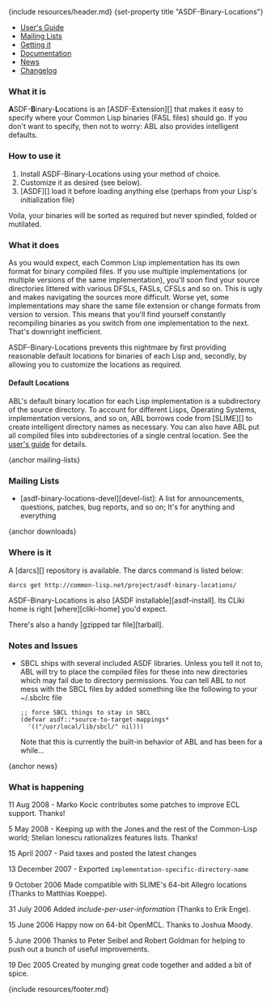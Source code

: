{include resources/header.md}
{set-property title "ASDF-Binary-Locations"}

<div class="contents">
<div class="system-links">

  * [User's Guide][ug]
  * [Mailing Lists][3]
  * [Getting it][4]
  * [Documentation][5]
  * [News][6]
  * [Changelog][7]

   [3]: #mailing-lists
   [4]: #downloads
   [5]: documentation/ (documentation link)
   [6]: #news
   [7]: changelog.html

</div>
<div class="system-description">

### What it is

**A**SDF-**B**inary-**L**ocations is an [ASDF-Extension][]
that makes it easy to specify where your Common Lisp binaries
(FASL files) should go. If you don't want to specify, then
not to worry: ABL also provides intelligent defaults.

   [8]: http://cliki.net/asdf-extension

### How to use it

1. Install ASDF-Binary-Locations using your method of choice.
2. Customize it as desired (see below).
3. [ASDF][] load it before loading anything else (perhaps from your Lisp's initialization file)

Voila, your binaries will be sorted as required but never
spindled, folded or mutilated.

### What it does

As you would expect, each Common Lisp implementation has its
own format for binary compiled files. If you use multiple
implementations (or multiple versions of the same
implementation), you'll soon find your source directories
littered with various DFSLs, FASLs, CFSLs and so on. This is
ugly and makes navigating the sources more difficult. Worse
yet, some implementations may share the same file extension
or change formats from version to version. This means that
you'll find yourself constantly recompiling binaries as you
switch from one implementation to the next. That's downright
inefficient.

ASDF-Binary-Locations prevents this nightmare by first
providing reasonable default locations for binaries of each
Lisp and, secondly, by allowing you to customize the
locations as required.

#### Default Locations

ABL's default binary location for each Lisp implementation is
a subdirectory of the source directory. To account for
different Lisps, Operating Systems, implementation versions,
and so on, ABL borrows code from [SLIME][] to create
intelligent directory names as necessary. You can also have
ABL put all compiled files into subdirectories of a single
central location. See the [user's guide][ug] for details.

 [ug]: user-guide.html

{anchor mailing-lists}

### Mailing Lists

* [asdf-binary-locations-devel][devel-list]: A list for
  announcements, questions, patches, bug reports, and so
  on; It's for anything and everything

{anchor downloads}

### Where is it

A [darcs][] repository is available. The darcs command is
listed below:

    darcs get http://common-lisp.net/project/asdf-binary-locations/

ASDF-Binary-Locations is also [ASDF
installable][asdf-install]. Its CLiki home is right
[where][cliki-home] you'd expect.

There's also a handy [gzipped tar file][tarball].

### Notes and Issues

  * SBCL ships with several included ASDF libraries. Unless you tell it not to, ABL will try to place the compiled files for these into new directories which may fail due to directory permissions. You can tell ABL to not mess with the SBCL files by added something like the following to your ~/.sbclrc file
    
        ;; force SBCL things to stay in SBCL
        (defvar asdf::*source-to-target-mappings*
          '(("/usr/local/lib/sbcl/" nil)))

    Note that this is currently the built-in behavior of ABL
    and has been for a while...

{anchor news}

### What is happening

11 Aug 2008 - Marko Kocic contributes some patches to improve ECL support. Thanks!

5 May 2008 - Keeping up with the Jones and the rest of the
Common-Lisp world; Stelian Ionescu rationalizes features
lists. Thanks!

15 April 2007 - Paid taxes and posted the latest changes

13 December 2007 - Exported
`implementation-specific-directory-name`

9 October 2006 Made compatible with SLIME's 64-bit Allegro
locations (Thanks to Matthias Koeppe).

31 July 2006 Added *include-per-user-information* (Thanks to
Erik Enge).

15 June 2006 Happy now on 64-bit OpenMCL. Thanks to Joshua
Moody.

5 June 2006 Thanks to Peter Seibel and Robert Goldman for
helping to push out a bunch of useful improvements.

19 Dec 2005 Created by munging great code together and added
a bit of spice.

</div>
</div>

{include resources/footer.md}

